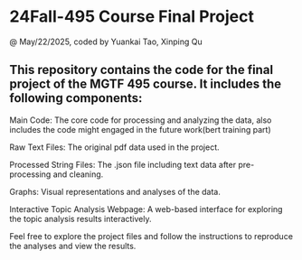 # 24Fall-495 Course Final Project
@ May/22/2025, coded by Yuankai Tao, Xinping Qu

## This repository contains the code for the final project of the MGTF 495 course. It includes the following components:

Main Code: The core code for processing and analyzing the data, also includes the code might engaged in the future work(bert training part)

Raw Text Files: The original pdf data used in the project.

Processed String Files: The .json file including text data after pre-processing and cleaning.

Graphs: Visual representations and analyses of the data.

Interactive Topic Analysis Webpage: A web-based interface for exploring the topic analysis results interactively.

Feel free to explore the project files and follow the instructions to reproduce the analyses and view the results.
